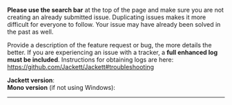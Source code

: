 **Please use the search bar** at the top of the page and make sure you are not creating an already submitted issue. Duplicating issues makes it more difficult for everyone to follow. Your issue may have already been solved in the past as well.

Provide a description of the feature request or bug, the more details the better.
If you are experiencing an issue with a tracker, a **full enhanced log must be included**. Instructions for obtaining logs are here: https://github.com/Jackett/Jackett#troubleshooting

**Jackett version**:  
**Mono version** (if not using Windows):  

-------------------------------
